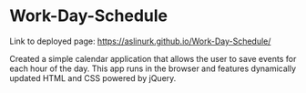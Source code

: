 # Work-Day-Schedule

Link to deployed page: https://aslinurk.github.io/Work-Day-Schedule/

Created a simple calendar application that allows the user to save events for each hour of the day. This app runs in the browser and features dynamically updated HTML and CSS powered by jQuery.
